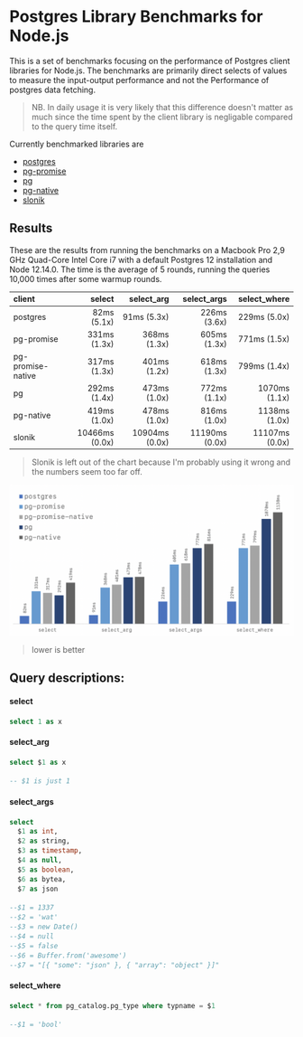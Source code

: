 # Postgres Library Benchmarks for Node.js

This is a set of benchmarks focusing on the performance of Postgres client libraries for Node.js. The benchmarks are primarily direct selects of values to measure the input-output performance and not the Performance of postgres data fetching.

> NB. In daily usage it is very likely that this difference doesn't matter as much since the time spent by the client library is negligable compared to the query time itself.

Currently benchmarked libraries are

- [postgres](https://github.com/porsager/postgres)
- [pg-promise](https://github.com/vitaly-t/pg-promise)
- [pg](https://github.com/brianc/node-postgres)
- [pg-native](https://github.com/brianc/node-pg-native)
- [slonik](https://github.com/gajus/slonik)

## Results

These are the results from running the benchmarks on a Macbook Pro 2,9 GHz Quad-Core Intel Core i7 with a default Postgres 12 installation and Node 12.14.0.
The time is the average of 5 rounds, running the queries 10,000 times after some warmup rounds.

client     |         select |     select_arg |    select_args |   select_where
:--------- | -------------: | -------------: | -------------: | -------------:
postgres   |    82ms (5.1x) |    91ms (5.3x) |   226ms (3.6x) |   229ms (5.0x)
pg-promise |   331ms (1.3x) |   368ms (1.3x) |   605ms (1.3x) |   771ms (1.5x)
pg-promise-native |   317ms (1.3x) |   401ms (1.2x) |   618ms (1.3x) |   799ms (1.4x)
pg         |   292ms (1.4x) |   473ms (1.0x) |   772ms (1.1x) |  1070ms (1.1x)
pg-native  |   419ms (1.0x) |   478ms (1.0x) |   816ms (1.0x) |  1138ms (1.0x)
slonik     | 10466ms (0.0x) | 10904ms (0.0x) | 11190ms (0.0x) | 11107ms (0.0x)


> Slonik is left out of the chart because I'm probably using it wrong and the numbers seem too far off.

![results chart](results.png)
> lower is better

## Query descriptions:

#### select

```sql
select 1 as x
```

#### select_arg

```sql
select $1 as x

-- $1 is just 1
```

#### select_args
```sql
select
  $1 as int,
  $2 as string,
  $3 as timestamp,
  $4 as null,
  $5 as boolean,
  $6 as bytea,
  $7 as json

--$1 = 1337
--$2 = 'wat'
--$3 = new Date()
--$4 = null
--$5 = false
--$6 = Buffer.from('awesome')
--$7 = "[{ "some": "json" }, { "array": "object" }]"
```

#### select_where

```sql
select * from pg_catalog.pg_type where typname = $1

--$1 = 'bool'
```

